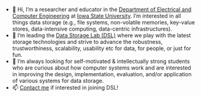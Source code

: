 - 👋 Hi, I’m a researcher and educator in the [Department of Electrical and Computer Engineering](https://www.ece.iastate.edu/ "ECE") at [Iowa State University](https://www.iastate.edu/ "ISU"). I’m interested in all things data storage (e.g., file systems, non-volatile memories, key-value stores, data-intensive computing, data-centric infrastructures).
- 🌱 I’m leading the [Data Storage Lab (DSL)](https://www.ece.iastate.edu/~mai/lab/dsl.html "Data Storage Lab") where we play with the latest storage technologies and strive to advance the robustness, trustworthiness, scalability, usability etc for data, for people, or just for fun.
- 👀 I’m always looking for self-motivated & intellectually strong students who are curious about how computer systems work and are interested in improving the design, implementation, evaluation, and/or application of various systems for data storage.
- 📫 [Contact me](mailto:mai@iastate.edu) if interested in joining DSL!

<!---
data-storage-research/data-storage-research is a ✨ special ✨ repository because its `README.md` (this file) appears on your GitHub profile.
You can click the Preview link to take a look at your changes.
--->
